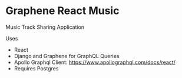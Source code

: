 # Graphene React Music

Music Track Sharing Application

Uses

- React
- Django and Graphene for GraphQL Queries
- Apollo Graphql Client: https://www.apollographql.com/docs/react/
- Requires Postgres

